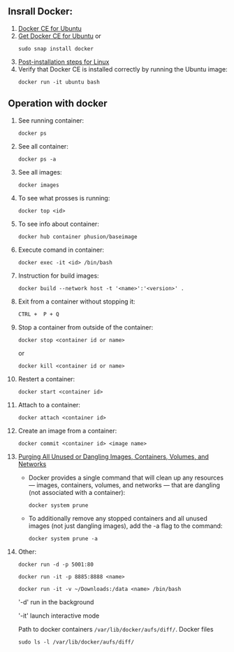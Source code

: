 ## Insrall Docker:
1. [Docker CE for Ubuntu](https://www.docker.com/community-edition)
1. [Get Docker CE for Ubuntu](https://docs.docker.com/engine/installation/linux/docker-ce/ubuntu/) or
    ```
    sudo snap install docker
    ```
1. [Post-installation steps for Linux](https://docs.docker.com/engine/installation/linux/linux-postinstall/)
1. Verify that Docker CE is installed correctly by running the Ubuntu image:
    ```
    docker run -it ubuntu bash
    ```

## Operation with docker
1. See running container:
    ```
    docker ps
    ```
1. See all container:
    ```
    docker ps -a
    ```
1. See all images:
    ```
    docker images
    ```
1. To see what prosses is running:
    ```
    docker top <id>
    ```
1. To see info about container:
    ```
    docker hub container phusion/baseimage
    ```
1. Execute comand in container:
    ```
    docker exec -it <id> /bin/bash
    ```
1. Instruction for build images:
    ```
    docker build --network host -t '<name>':'<version>' .
    ```
1. Exit from a container without stopping it:
    ```
    CTRL +  P + Q
    ```
1. Stop a container from outside of the container:
    ```
    docker stop <container id or name>
    ```
    or
    ```
    docker kill <container id or name>
    ```
1. Restert a container:
    ```
    docker start <container id>
    ```
1. Attach to a container:
    ```
    docker attach <container id>
    ```
1. Create an image from a container:
    ```
    docker commit <container id> <image name>
    ```

1. [Purging All Unused or Dangling Images, Containers, Volumes, and Networks](https://www.digitalocean.com/community/tutorials/how-to-remove-docker-images-containers-and-volumes)
    * Docker provides a single command that will clean up any resources — images, containers, volumes, and networks — that are dangling (not associated with a container):
        ```
        docker system prune
        ```
    * To additionally remove any stopped containers and all unused images (not just dangling images), add the -a flag to the command:
        ```
        docker system prune -a
        ```


1. Other:
    ```
    docker run -d -p 5001:80
    ```
    ```
    docker run -it -p 8885:8888 <name>
    ```
    ```
    docker run -it -v ~/Downloads:/data <name> /bin/bash
    ```
    '-d' run in the background

    '-it' launch interactive mode

    Path to docker containers `/var/lib/docker/aufs/diff/`. Docker files
    ```
    sudo ls -l /var/lib/docker/aufs/diff/
    ```